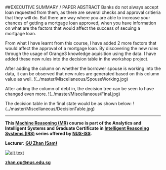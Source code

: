 ##EXECUTIVE SUMMARY / PAPER ABSTRACT
Banks do not always accept loan requested from them, as there are several checks and approval critieria that they will do. But there are way where you are able to increase your chances of getting a mortgage loan approved, when you have information on what are the factors that would affect the success of secuing a mortgage loan.

From what I have learnt from this course, I have added 2 more factors that would affect the approval of a mortgage loan. By discovering the new rules through the usage of Orange3 knowledge aquisition using the data. I have added these new rules into the decision table in the workshop project. 

After adding the column on whether the borrower spouse is working into the data, it can be observed that new rules are generated based on this column value as well.
!(../master/Miscellaneous/SpouseWorking.jpg)

After adding the column of debt in, the decision tree can be seen to have changed even more.
!(../master/Miscellaneous/Final.jpg)

The decision table in the final state would be as shown below:
!(../master/Miscellaneous/DecisionTable.jpg)

---

**This [Machine Reasoning (MR)](https://www.iss.nus.edu.sg/executive-education/course/detail/machine-reasoning "Machine Reasoning") course is part of the Analytics and Intelligent Systems and Graduate Certificate in [Intelligent Reasoning Systems (IRS)](https://www.iss.nus.edu.sg/stackable-certificate-programmes/intelligent-systems "Intelligent Reasoning Systems") series offered by [NUS-ISS](https://www.iss.nus.edu.sg "Institute of Systems Science, National University of Singapore").**

**Lecturer: [GU Zhan (Sam)](https://www.iss.nus.edu.sg/about-us/staff/detail/201/GU%20Zhan "GU Zhan (Sam)")**

[![alt text](https://www.iss.nus.edu.sg/images/default-source/About-Us/7.6.1-teaching-staff/sam-website.tmb-.png "Let's check Sam' profile page")](https://www.iss.nus.edu.sg/about-us/staff/detail/201/GU%20Zhan)

**zhan.gu@nus.edu.sg**
